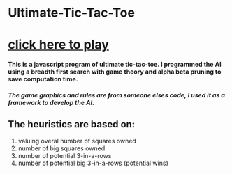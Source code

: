 # Ultimate-Tic-Tac-Toe
# [click here to play](https://nickareias.github.io/Ultimate-Tic-Tac-Toe-AI/)
#### This is a javascript program of ultimate tic-tac-toe.  I programmed the AI using a breadth first search with game theory and alpha beta pruning to save computation time.
##### The game graphics and rules are from someone elses code, I used it as a framework to develop the AI.
## The heuristics are based on:
1. valuing overal number of squares owned
2. number of big squares owned
3. number of potential 3-in-a-rows
4. number of potential big 3-in-a-rows (potential wins)
